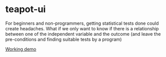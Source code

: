 # teapot-ui
For beginners and non-programmers, getting statistical tests done could create headaches. What if we only want to know if there is a relationship between one of the independent variable and the outcome (and leave the pre-conditions and finding suitable tests by a program) 


[Working demo](https://dossiers.page/teapot-simplifying-statistical-tests-with-a-click/)
